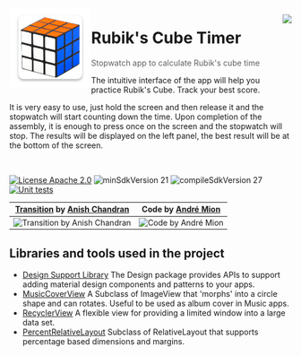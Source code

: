 <img alt="Icon" src="app/src/main/res/mipmap-xxhdpi/ic_launcher.png?raw=true" align="left" hspace="1" vspace="1">

<a alt='Try it on Google Play' href='https://play.google.com/store/apps/details?id=com.ukrkosenko.cubikrubicktime' target='_blank' align='right'><img align='right' height='36' style='border:0px;height:36px;' src='https://developer.android.com/images/brand/en_generic_rgb_wo_60.png' border='0' /></a>

# Rubik's Cube Timer

> Stopwatch app to calculate Rubik's cube time

The intuitive interface of the app will help you practice Rubik's Cube. Track your best score.

It is very easy to use, just hold the screen and then release it and the stopwatch will start counting down the time. Upon completion of the assembly, it is enough to press once on the screen and the stopwatch will stop. The results will be displayed on the left panel, the best result will be at the bottom of the screen.


</br>

[![License Apache 2.0](https://img.shields.io/badge/License-Apache%202.0-blue.svg?style=true)](http://www.apache.org/licenses/LICENSE-2.0)
![minSdkVersion 21](https://img.shields.io/badge/minSdkVersion-24-red.svg?style=true)
![compileSdkVersion 27](https://img.shields.io/badge/compileSdkVersion-31-yellow.svg?style=true)
[![Unit tests](https://github.com/Avonion/android_MusicPlayer/actions/workflows/unit_tests.yml/badge.svg)](https://github.com/Ksnk-dm/CubikTimer/blob/master/.github/workflows/unit_tests.yml)

[Transition](https://dribbble.com/shots/1850527-Music-Player-Transition) by [Anish Chandran](https://dribbble.com/anish_chandran) | Code by [André Mion](https://github.com/andremion)
--- | ---
![Transition by Anish Chandran](https://raw.githubusercontent.com/andremion/Music-Player/master/art/music_player_concept_cropped.gif) | ![Code by André Mion](https://raw.githubusercontent.com/andremion/Music-Player/master/art/music_player_code.gif)

## Libraries and tools used in the project

* [Design Support Library](http://developer.android.com/intl/pt-br/tools/support-library/features.html#design)
The Design package provides APIs to support adding material design components and patterns to your apps.
* [MusicCoverView](https://github.com/andremion/Music-Cover-View)
A Subclass of ImageView that 'morphs' into a circle shape and can rotates. Useful to be used as album cover in Music apps.
* [RecyclerView](http://developer.android.com/intl/pt-br/reference/android/support/v7/widget/RecyclerView.html)
A flexible view for providing a limited window into a large data set.
* [PercentRelativeLayout](https://developer.android.com/reference/android/support/percent/PercentRelativeLayout.html)
Subclass of RelativeLayout that supports percentage based dimensions and margins.
